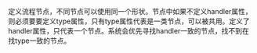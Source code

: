定义流程节点，不同节点可以使用同一个形状。节点中如果不定义handler属性，则必须要要定义type属性，只有type属性代表是一类节点，可以被共用。定义了handler属性，只代表一个节点。系统会优先寻找handler一致的节点，找不到在找type一致的节点。